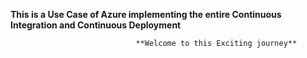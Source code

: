 **This is a Use Case of Azure implementing the entire Continuous Integration and Continuous Deployment**


                                **Welcome to this Exciting journey**

